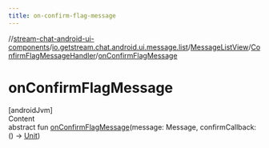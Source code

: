 ```yaml
---
title: on-confirm-flag-message
---
```

//[stream-chat-android-ui-components](../../../../index.md)/[io.getstream.chat.android.ui.message.list](../../index.md)/[MessageListView](../index.md)/[ConfirmFlagMessageHandler](index.md)/[onConfirmFlagMessage](onConfirmFlagMessage.md)



# onConfirmFlagMessage  
[androidJvm]  
Content  
abstract fun [onConfirmFlagMessage](onConfirmFlagMessage.md)(message: Message, confirmCallback: () -&gt; [Unit](https://kotlinlang.org/api/latest/jvm/stdlib/kotlin/-unit/index.html))  



